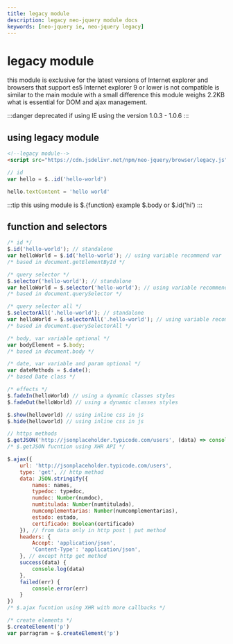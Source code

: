 ```yaml
---
title: legacy module
description: legacy neo-jquery module docs
keywords: [neo-jquery ie, neo-jquery legacy]
---
```


# legacy module

this module is exclusive for the latest versions of Internet explorer and browsers that support es5 Internet explorer 9 or lower is not compatible is similar to the main module with a small difference this module weighs 2.2KB what is essential for DOM and ajax management.

:::danger
deprecated if using IE using the version 1.0.3 - 1.0.6
:::

## using legacy module

``` html
<!--legacy module-->
<script src="https://cdn.jsdelivr.net/npm/neo-jquery/browser/legacy.js"></script>
```

``` js
// id
var hello = $..id('hello-world')

hello.textContent = 'hello world'
```

:::tip
this using module is $.{function} example $.body or $.id('hi')
:::

## function and selectors

``` js
/* id */
$.id('hello-world'); // standalone
var helloWorld = $.id('hello-world'); // using variable recommend var
/* based in document.getElementById */

/* query selector */
$.selector('hello-world'); // standalone
var helloWorld = $.selector('hello-world'); // using variable recommend var
/* based in document.querySelector */

/* query selector all */
$.selectorAll('.hello-world'); // standalone
var helloWorld = $.selectorAll('.hello-world'); // using variable recommend var
/* based in document.querySelectorAll */

/* body, var variable optional */
var bodyElement = $.body;
/* based in document.body */

/* date, var variable and param optional */
var dateMethods = $.date();
/* based Date class */

/* effects */
$.fadeIn(helloWorld) // using a dynamic classes styles
$.fadeOut(helloWorld) // using a dynamic classes styles

$.show(helloworld) // using inline css in js 
$.hide(helloworld) // using inline css in js 

// https methods
$.getJSON('http://jsonplaceholder.typicode.com/users', (data) => console.log(data))
/* $.getJSON fucntion using XHR API */

$.ajax({
    url: 'http://jsonplaceholder.typicode.com/users',
    type: 'get', // http method
    data: JSON.stringify({
        names: names,
        typedoc: typedoc,
        numdoc: Number(numdoc),
        numtitulada: Number(numtitulada),
        numcomplementarias: Number(numcomplementarias),
        estado: estado,
        certificado: Boolean(certificado)
    }), // from data only in http post | put method
    headers: {
        Accept: 'application/json',
        'Content-Type': 'application/json',
    }, // except http get method
    success(data) {
        console.log(data)
    },
    failed(err) {
        console.error(err)
    }
})
/* $.ajax fucntion using XHR with more callbacks */

/* create elements */
$.createElement('p')
var parragram = $.createElement('p')
```